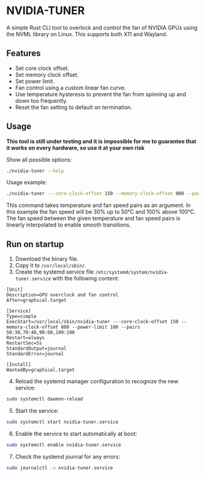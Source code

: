 # NVIDIA-TUNER

A simple Rust CLI tool to overlock and control the fan of NVIDIA GPUs using the NVML library on Linux. This supports both X11 and Wayland.

## Features

* Set core clock offset.
* Set memory clock offset.
* Set power limit.
* Fan control using a custom linear fan curve.
* Use temperature hysteresis to prevent the fan from spinning up and down too frequently.
* Reset the fan setting to default on termination.

## Usage

**This tool is still under testing and it is impossible for me to guarantee that it works on every hardware, so use it at your own risk**

Show all possible options:

```bash
./nvidia-tuner --help
```

Usage example:
```bash
./nvidia-tuner ---core-clock-offset 150 --memory-clock-offset 800 --power-limit 180 --pairs 50:30,70:40,90:60,100:100
```

This command takes temperature and fan speed pairs as an argument. In this example the fan speed will be 30% up to 50°C and 100% above 100°C.
The fan speed between the given temperature and fan speed pairs is linearly interpolated to enable smooth transitions.  

## Run on startup

1. Download the binary file.
2. Copy it to `/usr/local/sbin/`.
3. Create the systemd service file `/etc/systemd/system/nvidia-tuner.service` with the following content:

```service
[Unit]
Description=GPU overclock and fan control
After=graphical.target

[Service]
Type=simple
ExecStart=/usr/local/sbin/nvidia-tuner ---core-clock-offset 150 --memory-clock-offset 800 --power-limit 180 --pairs 50:30,70:40,90:60,100:100
Restart=always
RestartSec=5s
StandardOutput=journal
StandardError=journal

[Install]
WantedBy=graphical.target
```

4. Reload the systemd manager configuration to recognize the new service:

```bash
sudo systemctl daemon-reload
```

5. Start the service:

```bash
sudo systemctl start nvidia-tuner.service
```

6. Enable the service to start automatically at boot:

```bash
sudo systemctl enable nvidia-tuner.service
```

7. Check the systemd journal for any errors:

```bash
sudo journalctl -u nvidia-tuner.service
```
